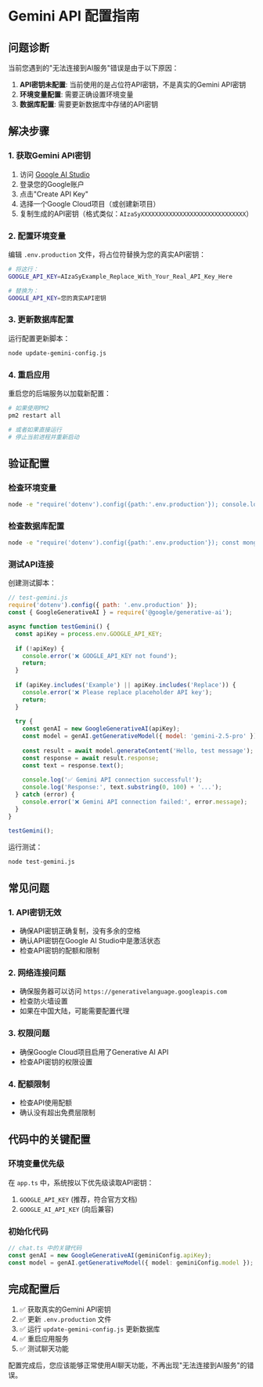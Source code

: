 # Gemini API 配置指南

## 问题诊断

当前您遇到的"无法连接到AI服务"错误是由于以下原因：

1. **API密钥未配置**: 当前使用的是占位符API密钥，不是真实的Gemini API密钥
2. **环境变量配置**: 需要正确设置环境变量
3. **数据库配置**: 需要更新数据库中存储的API密钥

## 解决步骤

### 1. 获取Gemini API密钥

1. 访问 [Google AI Studio](https://aistudio.google.com/app/apikey)
2. 登录您的Google账户
3. 点击"Create API Key"
4. 选择一个Google Cloud项目（或创建新项目）
5. 复制生成的API密钥（格式类似：`AIzaSyXXXXXXXXXXXXXXXXXXXXXXXXXXXXXX`）

### 2. 配置环境变量

编辑 `.env.production` 文件，将占位符替换为您的真实API密钥：

```bash
# 将这行：
GOOGLE_API_KEY=AIzaSyExample_Replace_With_Your_Real_API_Key_Here

# 替换为：
GOOGLE_API_KEY=您的真实API密钥
```

### 3. 更新数据库配置

运行配置更新脚本：

```bash
node update-gemini-config.js
```

### 4. 重启应用

重启您的后端服务以加载新配置：

```bash
# 如果使用PM2
pm2 restart all

# 或者如果直接运行
# 停止当前进程并重新启动
```

## 验证配置

### 检查环境变量

```bash
node -e "require('dotenv').config({path:'.env.production'}); console.log('GOOGLE_API_KEY:', process.env.GOOGLE_API_KEY ? process.env.GOOGLE_API_KEY.substring(0,10) + '...' : 'Not set');"
```

### 检查数据库配置

```bash
node -e "require('dotenv').config({path:'.env.production'}); const mongoose = require('mongoose'); const { Settings } = require('./dist/models/Settings'); mongoose.connect(process.env.MONGODB_URI).then(async () => { const setting = await Settings.getByKey('ai', 'gemini_api_key'); console.log('DB API Key:', setting ? setting.value.substring(0,10) + '...' : 'Not found'); await mongoose.disconnect(); });"
```

### 测试API连接

创建测试脚本：

```javascript
// test-gemini.js
require('dotenv').config({ path: '.env.production' });
const { GoogleGenerativeAI } = require('@google/generative-ai');

async function testGemini() {
  const apiKey = process.env.GOOGLE_API_KEY;
  
  if (!apiKey) {
    console.error('❌ GOOGLE_API_KEY not found');
    return;
  }
  
  if (apiKey.includes('Example') || apiKey.includes('Replace')) {
    console.error('❌ Please replace placeholder API key');
    return;
  }
  
  try {
    const genAI = new GoogleGenerativeAI(apiKey);
    const model = genAI.getGenerativeModel({ model: 'gemini-2.5-pro' });
    
    const result = await model.generateContent('Hello, test message');
    const response = await result.response;
    const text = response.text();
    
    console.log('✅ Gemini API connection successful!');
    console.log('Response:', text.substring(0, 100) + '...');
  } catch (error) {
    console.error('❌ Gemini API connection failed:', error.message);
  }
}

testGemini();
```

运行测试：

```bash
node test-gemini.js
```

## 常见问题

### 1. API密钥无效
- 确保API密钥正确复制，没有多余的空格
- 确认API密钥在Google AI Studio中是激活状态
- 检查API密钥的配额和限制

### 2. 网络连接问题
- 确保服务器可以访问 `https://generativelanguage.googleapis.com`
- 检查防火墙设置
- 如果在中国大陆，可能需要配置代理

### 3. 权限问题
- 确保Google Cloud项目启用了Generative AI API
- 检查API密钥的权限设置

### 4. 配额限制
- 检查API使用配额
- 确认没有超出免费层限制

## 代码中的关键配置

### 环境变量优先级

在 `app.ts` 中，系统按以下优先级读取API密钥：

1. `GOOGLE_API_KEY` (推荐，符合官方文档)
2. `GOOGLE_AI_API_KEY` (向后兼容)

### 初始化代码

```typescript
// chat.ts 中的关键代码
const genAI = new GoogleGenerativeAI(geminiConfig.apiKey);
const model = genAI.getGenerativeModel({ model: geminiConfig.model });
```

## 完成配置后

1. ✅ 获取真实的Gemini API密钥
2. ✅ 更新 `.env.production` 文件
3. ✅ 运行 `update-gemini-config.js` 更新数据库
4. ✅ 重启应用服务
5. ✅ 测试聊天功能

配置完成后，您应该能够正常使用AI聊天功能，不再出现"无法连接到AI服务"的错误。